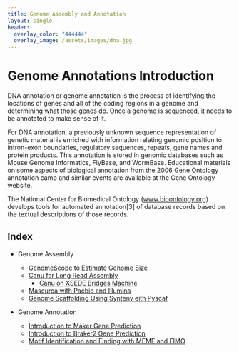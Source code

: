 ```yaml
---
title: Genome Assembly and Annotation
layout: single
header:
  overlay_color: "444444"
  overlay_image: /assets/images/dna.jpg
---
```


# Genome Annotations Introduction

DNA annotation or genome annotation is the process of identifying the locations of genes and all of the coding regions in a genome and determining what those genes do. Once a genome is sequenced, it needs to be annotated to make sense of it.

For DNA annotation, a previously unknown sequence representation of genetic material is enriched with information relating genomic position to intron-exon boundaries, regulatory sequences, repeats, gene names and protein products. This annotation is stored in genomic databases such as Mouse Genome Informatics, FlyBase, and WormBase. Educational materials on some aspects of biological annotation from the 2006 Gene Ontology annotation camp and similar events are available at the Gene Ontology website.

The National Center for Biomedical Ontology (www.bioontology.org) develops tools for automated annotation[3] of database records based on the textual descriptions of those records.

## Index

* Genome Assembly
  * [GenomeScope to Estimate Genome Size](genomescope.md)
  * [Canu for Long Read Assembly](/LongRead/Canu.md)
    * [Canu on XSEDE Bridges Machine](/LongRead/Canu_bridges.md)
  * [Mascurca with Pacbio and Illumina](/Hybrid/MaSuRCA.md)
  * [Genome Scaffolding Using Synteny eith Pyscaf](Pyscaf_Synteny_Scaffolding.md)

* Genome Annotation
  * [Introduction to Maker Gene Prediction](Intro_To_Maker.md)
  * [Introduction to Braker2 Gene Prediction](Intro_to_Braker2.md)
  * [Motif Identification and Finding with MEME and FIMO](MEME_Motif_Finding_In_Genomes.md)  
